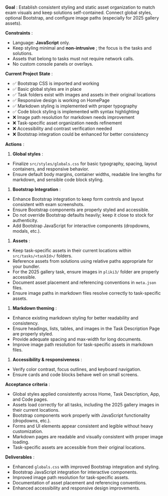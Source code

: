  **Goal** : Establish consistent styling and static asset organization to match exam visuals and keep solutions self-contained. Connect global styles, optional Bootstrap, and configure image paths (especially for 2025 gallery assets).

 **Constraints** :

* Language: **JavaScript** only.
* Keep styling minimal and  **non-intrusive** ; the focus is the tasks and solutions.
* Assets that belong to tasks must not require network calls.
* No custom console panels or overlays.

 **Current Project State** :

* ✅ Bootstrap CSS is imported and working
* ✅ Basic global styles are in place
* ✅ Task folders exist with images and assets in their original locations
* ✅ Responsive design is working on HomePage
* ✅ Markdown styling is implemented with proper typography
* ✅ Code block styling is implemented with syntax highlighting
* ❌ Image path resolution for markdown needs improvement
* ❌ Task-specific asset organization needs refinement
* ❌ Accessibility and contrast verification needed
* ❌ Bootstrap integration could be enhanced for better consistency

 **Actions** :

1. **Global styles** :

* Finalize `src/styles/globals.css` for basic typography, spacing, layout containers, and responsive behavior.
* Ensure default body margins, container widths, readable line lengths for markdown, and sensible code block styling.

1. **Bootstrap Integration** :

* Enhance Bootstrap integration to keep form controls and layout consistent with exam screenshots.
* Ensure Bootstrap components are properly styled and accessible.
* Do not override Bootstrap defaults heavily; keep it close to stock for authenticity.
* Add Bootstrap JavaScript for interactive components (dropdowns, modals, etc.).

1. **Assets** :

* Keep task-specific assets in their current locations within `src/tasks/<taskId>/` folders.
* Reference assets from solutions using relative paths appropriate for your bundler.
* For the 2025 gallery task, ensure images in `pliki3/` folder are properly accessible.
* Document asset placement and referencing conventions in `meta.json` files.
* Ensure image paths in markdown files resolve correctly to task-specific assets.

1. **Markdown theming** :

* Enhance existing markdown styling for better readability and consistency.
* Ensure headings, lists, tables, and images in the Task Description Page are properly styled.
* Provide adequate spacing and max-width for long documents.
* Improve image path resolution for task-specific assets in markdown files.

1. **Accessibility & responsiveness** :

* Verify color contrast, focus outlines, and keyboard navigation.
* Ensure cards and code blocks behave well on small screens.

 **Acceptance criteria** :

* Global styles applied consistently across Home, Task Description, App, and Code pages.
* Assets load correctly for all tasks, including the 2025 gallery images in their current locations.
* Bootstrap components work properly with JavaScript functionality (dropdowns, etc.).
* Forms and UI elements appear consistent and legible without heavy customization.
* Markdown pages are readable and visually consistent with proper image loading.
* Task-specific assets are accessible from their original locations.

 **Deliverables** :

* Enhanced `globals.css` with improved Bootstrap integration and styling.
* Bootstrap JavaScript integration for interactive components.
* Improved image path resolution for task-specific assets.
* Documentation of asset placement and referencing conventions.
* Enhanced accessibility and responsive design improvements.
